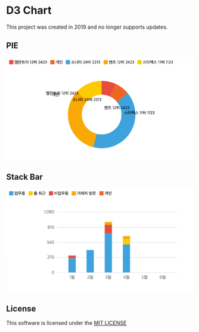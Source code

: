 # D3 Chart

This project was created in 2019 and no longer supports updates.

## PIE

![pie](pie.png)

## Stack Bar

![stackbar](stackbar.png)

## License

This software is licensed under the [MIT LICENSE](LICENSE)
